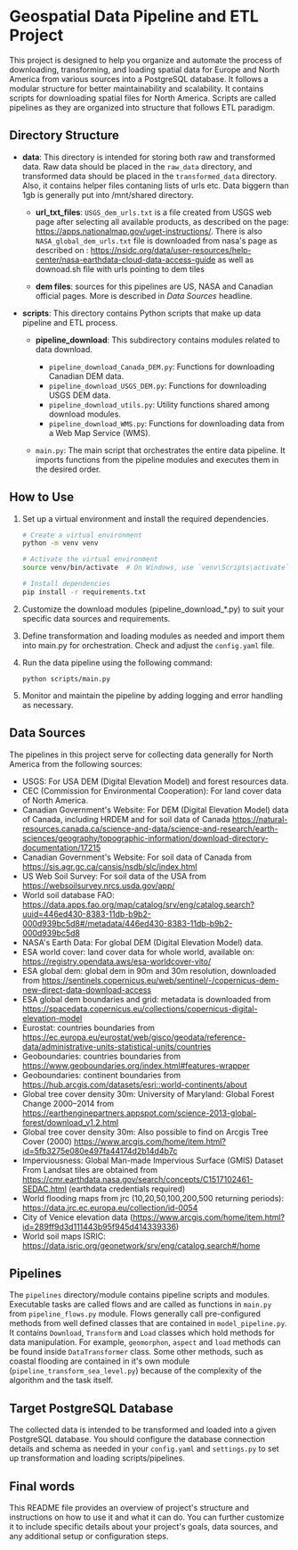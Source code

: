 # Geospatial Data Pipeline and ETL Project

This project is designed to help you organize and automate the process of downloading, transforming, and loading spatial data for Europe and North America from various sources into a PostgreSQL database. It follows a modular structure for better maintainability and scalability. 
It contains scripts for downloading spatial files for North America. Scripts are called pipelines as they are organized into structure that follows ETL paradigm.


## Directory Structure

- **data**: This directory is intended for storing both raw and transformed data. Raw data should be placed in the `raw_data` directory, and transformed data should be placed in the `transformed_data` directory. Also, it contains helper files contaning lists of urls etc. Data biggern than 1gb is generally put into /mnt/shared directory.

    - **url_txt_files**: `USGS_dem_urls.txt` is a file created from USGS web page after selecting all available products, as described on the page: https://apps.nationalmap.gov/uget-instructions/. There is also `NASA_global_dem_urls.txt` file is downloaded from nasa's page as described on : https://nsidc.org/data/user-resources/help-center/nasa-earthdata-cloud-data-access-guide
as well as downoad.sh file with urls pointing to dem tiles

    - **dem files**: sources for this pipelines are US, NASA and Canadian official pages. More is described in *Data Sources* headline.

- **scripts**: This directory contains Python scripts that make up data pipeline and ETL process.

    - **pipeline_download**: This subdirectory contains modules related to data download.

        - `pipeline_download_Canada_DEM.py`: Functions for downloading Canadian DEM data.
        - `pipeline_download_USGS_DEM.py`: Functions for downloading USGS DEM data.
        - `pipeline_download_utils.py`: Utility functions shared among download modules.
        - `pipeline_download_WMS.py`: Functions for downloading data from a Web Map Service (WMS).

    - `main.py`: The main script that orchestrates the entire data pipeline. It imports functions from the pipeline modules and executes them in the desired order.

## How to Use

1. Set up a virtual environment and install the required dependencies.

   ```bash
   # Create a virtual environment
   python -m venv venv

   # Activate the virtual environment
   source venv/bin/activate  # On Windows, use `venv\Scripts\activate`

   # Install dependencies
   pip install -r requirements.txt
    ```

2. Customize the download modules (pipeline_download_*.py) to suit your specific data sources and requirements.

3. Define transformation and loading modules as needed and import them into main.py for orchestration. Check and adjust the `config.yaml` file.

4. Run the data pipeline using the following command:

    ```
    python scripts/main.py
    ```
5. Monitor and maintain the pipeline by adding logging and error handling as necessary.

## Data Sources
The pipelines in this project serve for collecting data generally for North America from the following sources:

- USGS: For USA DEM (Digital Elevation Model) and forest resources data.
- CEC (Commission for Environmental Cooperation): For land cover data of North America.
- Canadian Government's Website: For DEM (Digital Elevation Model) data of Canada, including HRDEM and for soil data of Canada https://natural-resources.canada.ca/science-and-data/science-and-research/earth-sciences/geography/topographic-information/download-directory-documentation/17215 
- Canadian Government's Website: For soil data of Canada from https://sis.agr.gc.ca/cansis/nsdb/slc/index.html
- US Web Soil Survey: For soil data of the USA from https://websoilsurvey.nrcs.usda.gov/app/
- World soil database FAO: https://data.apps.fao.org/map/catalog/srv/eng/catalog.search?uuid=446ed430-8383-11db-b9b2-000d939bc5d8#/metadata/446ed430-8383-11db-b9b2-000d939bc5d8
- NASA's Earth Data: For global DEM (Digital Elevation Model) data.
- ESA world cover: land cover data for whole world, available on: https://registry.opendata.aws/esa-worldcover-vito/
- ESA global dem: global dem in 90m and 30m resolution, downloaded from https://sentinels.copernicus.eu/web/sentinel/-/copernicus-dem-new-direct-data-download-access
- ESA global dem boundaries and grid: metadata is downloaded from https://spacedata.copernicus.eu/collections/copernicus-digital-elevation-model 
- Eurostat: countries boundaries from https://ec.europa.eu/eurostat/web/gisco/geodata/reference-data/administrative-units-statistical-units/countries 
- Geoboundaries: countries boundaries from https://www.geoboundaries.org/index.html#features-wrapper 
- Geoboundaries: continent boundaries from https://hub.arcgis.com/datasets/esri::world-continents/about
- Global tree cover density 30m: University of Maryland: Global Forest Change 2000–2014 from https://earthenginepartners.appspot.com/science-2013-global-forest/download_v1.2.html
- Global tree cover density 30m: Also possible to find on Arcgis Tree Cover (2000) https://www.arcgis.com/home/item.html?id=5fb3275e080e497fa44174d2b14d4b7c
- Imperviousness: Global Man-made Impervious Surface (GMIS) Dataset From Landsat tiles are obtained from https://cmr.earthdata.nasa.gov/search/concepts/C1517102461-SEDAC.html (earthdata credentials required)
- World flooding maps from jrc (10,20,50,100,200,500 returning periods): https://data.jrc.ec.europa.eu/collection/id-0054 
- City of Venice elevation data (https://www.arcgis.com/home/item.html?id=289ff9d3d111443b95f945d414339336)
- World soil maps ISRIC: https://data.isric.org/geonetwork/srv/eng/catalog.search#/home

## Pipelines
The `pipelines` directory/module contains pipeline scripts and modules. Executable tasks are called flows and are called as functions in `main.py` from `pipeline_flows.py` module.
Flows generally call pre-configured methods from well defined classes that are contained in `model_pipeline.py`. It contains `Download`, `Transform` and `Load` classes which hold methods for data manipulation. For example, `geomorphon`, `aspect` and `load` methods can be found inside `DataTransformer` class.
Some other methods, such as coastal flooding are contained in it's own module (`pipeline_transform_sea_level.py`) because of the complexity of the algorithm and the task itself.

## Target PostgreSQL Database
The collected data is intended to be transformed and loaded into a given PostgreSQL database. You should configure the database connection details and schema as needed in your `config.yaml` and `settings.py` to set up transformation and loading scripts/pipelines.

## Final words

This README file provides an overview of project's structure and instructions on how to use it and what it can do. 
You can further customize it to include specific details about your project's goals, data sources, and any additional setup or configuration steps.




